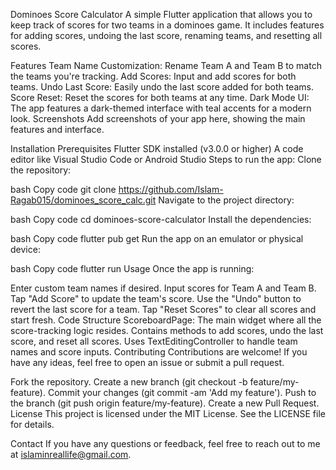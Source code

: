 Dominoes Score Calculator 
A simple Flutter application that allows you to keep track of scores for two teams in a dominoes game. It includes features for adding scores, undoing the last score, renaming teams, and resetting all scores.

Features
Team Name Customization: Rename Team A and Team B to match the teams you're tracking.
Add Scores: Input and add scores for both teams.
Undo Last Score: Easily undo the last score added for both teams.
Score Reset: Reset the scores for both teams at any time.
Dark Mode UI: The app features a dark-themed interface with teal accents for a modern look.
Screenshots
Add screenshots of your app here, showing the main features and interface.

Installation
Prerequisites
Flutter SDK installed (v3.0.0 or higher)
A code editor like Visual Studio Code or Android Studio
Steps to run the app:
Clone the repository:

bash
Copy code
git clone https://github.com/Islam-Ragab015/dominoes_score_calc.git
Navigate to the project directory:

bash
Copy code
cd dominoes-score-calculator
Install the dependencies:

bash
Copy code
flutter pub get
Run the app on an emulator or physical device:

bash
Copy code
flutter run
Usage
Once the app is running:

Enter custom team names if desired.
Input scores for Team A and Team B.
Tap "Add Score" to update the team's score.
Use the "Undo" button to revert the last score for a team.
Tap "Reset Scores" to clear all scores and start fresh.
Code Structure
ScoreboardPage: The main widget where all the score-tracking logic resides.
Contains methods to add scores, undo the last score, and reset all scores.
Uses TextEditingController to handle team names and score inputs.
Contributing
Contributions are welcome! If you have any ideas, feel free to open an issue or submit a pull request.

Fork the repository.
Create a new branch (git checkout -b feature/my-feature).
Commit your changes (git commit -am 'Add my feature').
Push to the branch (git push origin feature/my-feature).
Create a new Pull Request.
License
This project is licensed under the MIT License. See the LICENSE file for details.

Contact
If you have any questions or feedback, feel free to reach out to me at islaminreallife@gmail.com.
